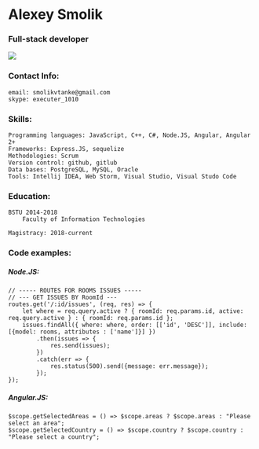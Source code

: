 # Alexey Smolik
### Full-stack developer

![](https://sun9-2.userapi.com/c638231/v638231844/2cabf/ow76YHCpuI0.jpg)

### Contact Info:

```
email: smolikvtanke@gmail.com
skype: executer_1010
```

### Skills:
```
Programming languages: JavaScript, C++, C#, Node.JS, Angular, Angular 2+
Frameworks: Express.JS, sequelize
Methodologies: Scrum
Version control: github, gitlub
Data bases: PostgreSQL, MySQL, Oracle
Tools: Intellij IDEA, Web Storm, Visual Studio, Visual Studo Code
```
### Education:
```
BSTU 2014-2018
    Faculty of Information Technologies
    
Magistracy: 2018-current
```
### Code examples:
##### Node.JS:
```
// ----- ROUTES FOR ROOMS ISSUES -----
// --- GET ISSUES BY RoomId ---
routes.get('/:id/issues', (req, res) => {
    let where = req.query.active ? { roomId: req.params.id, active: req.query.active } : { roomId: req.params.id };
    issues.findAll({ where: where, order: [['id', 'DESC']], include: [{model: rooms, attributes : ['name']}] })
        .then(issues => {
            res.send(issues);
        })
        .catch(err => {
            res.status(500).send({message: err.message});
        });
});
```
##### Angular.JS:
```
$scope.getSelectedAreas = () => $scope.areas ? $scope.areas : "Please select an area";
$scope.getSelectedCountry = () => $scope.country ? $scope.country : "Please select a country";
```